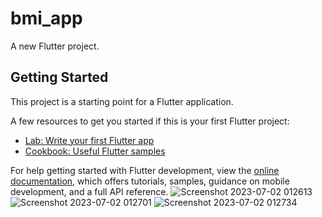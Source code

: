 # bmi_app

A new Flutter project.

## Getting Started

This project is a starting point for a Flutter application.

A few resources to get you started if this is your first Flutter project:

- [Lab: Write your first Flutter app](https://docs.flutter.dev/get-started/codelab)
- [Cookbook: Useful Flutter samples](https://docs.flutter.dev/cookbook)

For help getting started with Flutter development, view the
[online documentation](https://docs.flutter.dev/), which offers tutorials,
samples, guidance on mobile development, and a full API reference.
![Screenshot 2023-07-02 012613](https://github.com/kumarnilesh890/BMI-application/assets/31588783/cd20f806-64ee-4c58-a107-97f404aebb09)
![Screenshot 2023-07-02 012701](https://github.com/kumarnilesh890/BMI-application/assets/31588783/0db34ed3-e584-4824-8ac9-2846a5d0ed99)
![Screenshot 2023-07-02 012734](https://github.com/kumarnilesh890/BMI-application/assets/31588783/7f7dda27-807c-4ed5-b250-5fac95376d71)
